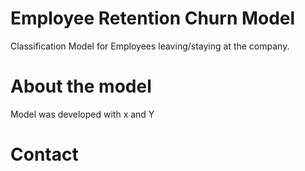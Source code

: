 # Employee Retention Churn Model

Classification Model for Employees leaving/staying at the company.

# About the model

Model was developed with x and Y

# Contact